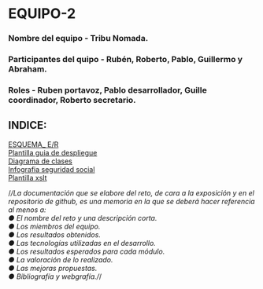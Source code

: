 # EQUIPO-2  
### Nombre del equipo - Tribu Nomada.  
### Participantes del quipo - Rubén, Roberto, Pablo, Guillermo y Abraham.  
### Roles - Ruben portavoz, Pablo desarrollador, Guille coordinador, Roberto secretario.  

## INDICE:  
[ESQUEMA_ E/R](https://github.com/rSainz21/DAM1_EQUIPO2_2425/blob/main/Bases%20de%20datos/diagrama_ER_FINAL.png)  
[Plantilla guia de despliegue](https://github.com/rSainz21/DAM1_EQUIPO2_2425/blob/main/PLANTILLA%20GUIA%20DE%20DESPLIEGUE.docx)  
[Diagrama de clases](https://github.com/rSainz21/DAM1_EQUIPO2_2425/blob/rama-diagrama-de-clases/Diagrama%20de%20clases%20(sin%20m%C3%A9todos).jpg)  
[Infografia seguridad social](https://github.com/rSainz21/DAM1_EQUIPO2_2425/blob/rama-para-tarea-IPE/Infografia%20seguridad%20social.pdf)  
[Plantilla xslt](https://github.com/rSainz21/DAM1_EQUIPO2_2425/blob/creacion-de-plantillas-xslt/plantilla_xslt_grupo2.xslt)

/*/La documentación que se elabore del reto, de cara a la exposición y en el repositorio de
github, es una memoria en la que se deberá hacer referencia al menos a:  
● El nombre del reto y una descripción corta.  
● Los miembros del equipo.  
● Los resultados obtenidos.  
● Las tecnologías utilizadas en el desarrollo.  
● Los resultados esperados para cada módulo.  
● La valoración de lo realizado.  
● Las mejoras propuestas.  
● Bibliografía y webgrafía./*/  

